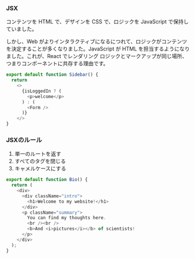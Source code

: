### JSX

コンテンツを HTML で、デザインを CSS で、ロジックを JavaScript で保持していました。

しかし、Web がよりインタラクティブになるにつれて、ロジックがコンテンツを決定することが多くなりました。JavaScript が HTML を担当するようになりました。これが、React でレンダリング ロジックとマークアップが同じ場所、つまりコンポーネントに共存する理由です。

```javascript
export default function Sidebar() {
  return
    <>
      {isLoggedIn ? (
        <p>welcome</p>
      ) : (
        <Form />
      )}
    </>
}
```

### JSXのルール

1. 単一のルートを返す
2. すべてのタグを閉じる
3. キャメルケースにする

```javascript
export default function Bio() {
  return (
    <div>
      <div className="intro">
        <h1>Welcome to my website!</h1>
      </div>
      <p className="summary">
        You can find my thoughts here.
        <br /><br />
        <b>And <i>pictures</i></b> of scientists!
      </p>
    </div>
  );
}
```

